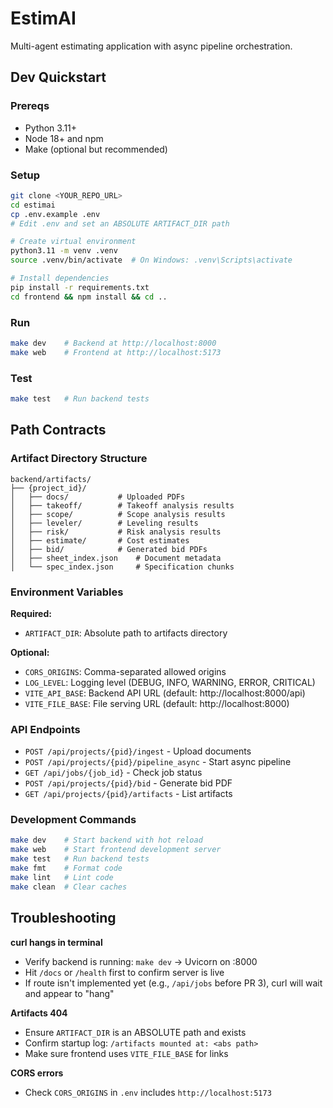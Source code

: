 # EstimAI

Multi-agent estimating application with async pipeline orchestration.

## Dev Quickstart

### Prereqs
- Python 3.11+
- Node 18+ and npm
- Make (optional but recommended)

### Setup
```bash
git clone <YOUR_REPO_URL>
cd estimai
cp .env.example .env
# Edit .env and set an ABSOLUTE ARTIFACT_DIR path

# Create virtual environment
python3.11 -m venv .venv
source .venv/bin/activate  # On Windows: .venv\Scripts\activate

# Install dependencies
pip install -r requirements.txt
cd frontend && npm install && cd ..
```

### Run
```bash
make dev    # Backend at http://localhost:8000
make web    # Frontend at http://localhost:5173
```

### Test
```bash
make test   # Run backend tests
```

## Path Contracts

### Artifact Directory Structure
```
backend/artifacts/
├── {project_id}/
│   ├── docs/           # Uploaded PDFs
│   ├── takeoff/        # Takeoff analysis results
│   ├── scope/          # Scope analysis results  
│   ├── leveler/        # Leveling results
│   ├── risk/           # Risk analysis results
│   ├── estimate/       # Cost estimates
│   ├── bid/            # Generated bid PDFs
│   ├── sheet_index.json    # Document metadata
│   └── spec_index.json     # Specification chunks
```

### Environment Variables
**Required:**
- `ARTIFACT_DIR`: Absolute path to artifacts directory

**Optional:**
- `CORS_ORIGINS`: Comma-separated allowed origins
- `LOG_LEVEL`: Logging level (DEBUG, INFO, WARNING, ERROR, CRITICAL)
- `VITE_API_BASE`: Backend API URL (default: http://localhost:8000/api)
- `VITE_FILE_BASE`: File serving URL (default: http://localhost:8000)

### API Endpoints
- `POST /api/projects/{pid}/ingest` - Upload documents
- `POST /api/projects/{pid}/pipeline_async` - Start async pipeline
- `GET /api/jobs/{job_id}` - Check job status
- `POST /api/projects/{pid}/bid` - Generate bid PDF
- `GET /api/projects/{pid}/artifacts` - List artifacts

### Development Commands
```bash
make dev    # Start backend with hot reload
make web    # Start frontend development server
make test   # Run backend tests
make fmt    # Format code
make lint   # Lint code
make clean  # Clear caches
```

## Troubleshooting

**curl hangs in terminal**
- Verify backend is running: `make dev` → Uvicorn on :8000
- Hit `/docs` or `/health` first to confirm server is live
- If route isn't implemented yet (e.g., `/api/jobs` before PR 3), curl will wait and appear to "hang"

**Artifacts 404**
- Ensure `ARTIFACT_DIR` is an ABSOLUTE path and exists
- Confirm startup log: `/artifacts mounted at: <abs path>`
- Make sure frontend uses `VITE_FILE_BASE` for links

**CORS errors**
- Check `CORS_ORIGINS` in `.env` includes `http://localhost:5173`
